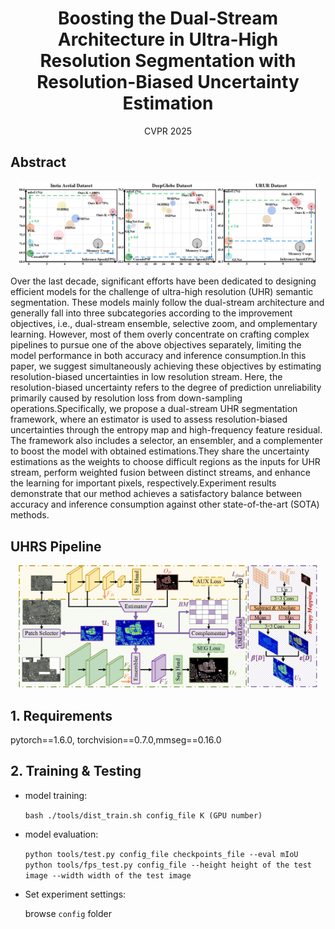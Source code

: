 <h1 align="center"> Boosting the Dual-Stream Architecture in Ultra-High Resolution Segmentation with Resolution-Biased Uncertainty Estimation </h1>


<p align="center"> CVPR 2025 </p>

## Abstract
<p align="center">
<img src="./Figure/FPS.png" width="95%" />
</p>
Over the last decade, significant efforts have been dedicated to designing efficient models for the challenge of ultra-high resolution (UHR) semantic segmentation. These models mainly follow the dual-stream architecture and generally fall into three subcategories according to the improvement objectives, i.e., dual-stream ensemble, selective zoom, and omplementary learning. However, most of them overly concentrate on crafting complex pipelines to pursue one of the above objectives separately, limiting the model performance in both accuracy and inference consumption.In this paper, we suggest simultaneously achieving these objectives by estimating resolution-biased uncertainties in low resolution stream. Here, the resolution-biased uncertainty refers to the degree of prediction unreliability primarily caused by resolution loss from down-sampling operations.Specifically, we propose a dual-stream UHR segmentation framework, where an estimator is used to assess resolution-biased uncertainties through the entropy map and high-frequency feature residual. The framework also includes a selector, an ensembler, and a complementer to boost the model with obtained estimations.They share the uncertainty estimations as the weights to choose difficult regions as the inputs for UHR stream, perform weighted fusion between distinct streams, and enhance the learning for important pixels, respectively.Experiment results demonstrate that our method achieves a satisfactory balance between accuracy and inference consumption against other state-of-the-art (SOTA) methods.

## UHRS Pipeline
<p align="center">
  <img width="95%" src="./Figure/figure2_v8.png">
</p>

## 1. Requirements

pytorch==1.6.0, torchvision==0.7.0,mmseg==0.16.0



## 2. Training & Testing

- model training:

    `bash ./tools/dist_train.sh config_file K (GPU number)`
  
- model evaluation:

    `python tools/test.py config_file checkpoints_file --eval mIoU`
    `python tools/fps_test.py config_file --height height of the test image --width width of the test image`

- Set experiment settings:
     
    browse `config` folder

    
